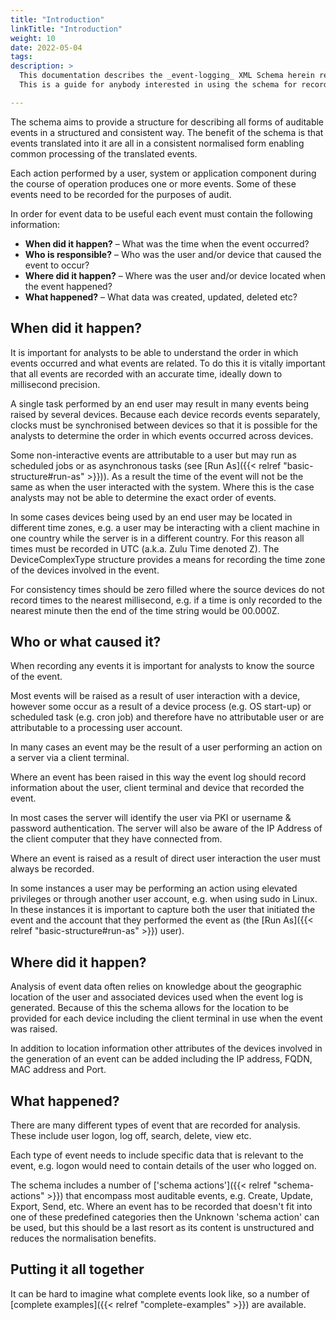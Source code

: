 ```yaml
---
title: "Introduction"
linkTitle: "Introduction"
weight: 10
date: 2022-05-04
tags: 
description: >
  This documentation describes the _event-logging_ XML Schema herein referred to as the 'schema'.
  This is a guide for anybody interested in using the schema for recording auditable events and includes details of the structure, features and common usage.

---
```


The schema aims to provide a structure for describing all forms of auditable events in a structured and consistent way.
The benefit of the schema is that events translated into it are all in a consistent normalised form enabling common processing of the translated events.

Each action performed by a user, system or application component during the course of operation produces one or more events.
Some of these events need to be recorded for the purposes of audit.

In order for event data to be useful each event must contain the following information:

* **When did it happen?** – What was the time when the event occurred?
* **Who is responsible?** – Who was the user and/or device that caused the event to occur?
* **Where did it happen?** – Where was the user and/or device located when the event happened?
* **What happened?** – What data was created, updated, deleted etc?


## When did it happen?

It is important for analysts to be able to understand the order in which events occurred and what events are related.
To do this it is vitally important that all events are recorded with an accurate time, ideally down to millisecond precision.

A single task performed by an end user may result in many events being raised by several devices.
Because each device records events separately, clocks must be synchronised between devices so that it is possible for the analysts to determine the order in which events occurred across devices.

Some non-interactive events are attributable to a user but may run as scheduled jobs or as asynchronous tasks (see [Run As]({{< relref "basic-structure#run-as" >}})).
As a result the time of the event will not be the same as when the user interacted with the system.
Where this is the case analysts may not be able to determine the exact order of events.

In some cases devices being used by an end user may be located in different time zones, e.g. a user may be interacting with a client machine in one country while the server is in a different country. 
For this reason all times must be recorded in UTC (a.k.a. Zulu Time denoted Z).
The DeviceComplexType structure provides a means for recording the time zone of the devices involved in the event.

For consistency times should be zero filled where the source devices do not record times to the nearest millisecond, e.g. if a time is only recorded to the nearest minute then the end of the time string would be 00.000Z.


## Who or what caused it?

When recording any events it is important for analysts to know the source of the event.

Most events will be raised as a result of user interaction with a device, however some occur as a result of a device process (e.g. OS start-up) or scheduled task (e.g. cron job) and therefore have no attributable user or are attributable to a processing user account.

In many cases an event may be the result of a user performing an action on a server via a client terminal.

Where an event has been raised in this way the event log should record information about the user, client terminal and device that recorded the event.

In most cases the server will identify the user via PKI or username & password authentication.
The server will also be aware of the IP Address of the client computer that they have connected from.

Where an event is raised as a result of direct user interaction the user must always be recorded.

In some instances a user may be performing an action using elevated privileges or through another user account, e.g. when using sudo in Linux.
In these instances it is important to capture both the user that initiated the event and the account that they performed the event as (the [Run As]({{< relref "basic-structure#run-as" >}}) user).


## Where did it happen?

Analysis of event data often relies on knowledge about the geographic location of the user and associated devices used when the event log is generated.
Because of this the schema allows for the location to be provided for each device including the client terminal in use when the event was raised.

In addition to location information other attributes of the devices involved in the generation of an event can be added including the IP address, FQDN, MAC address and Port.


## What happened? 

There are many different types of event that are recorded for analysis.
These include user logon, log off, search, delete, view etc.

Each type of event needs to include specific data that is relevant to the event, e.g. logon would need to contain details of the user who logged on.

The schema includes a number of ['schema actions']({{< relref "schema-actions" >}}) that encompass most auditable events, e.g. Create, Update, Export, Send, etc.  Where an event has to be recorded that doesn't fit into one of these predefined categories then the Unknown 'schema action' can be used, but this should be a last resort as its content is unstructured and reduces the normalisation benefits.


## Putting it all together

It can be hard to imagine what complete events look like, so a number of [complete examples]({{< relref "complete-examples" >}}) are available.

